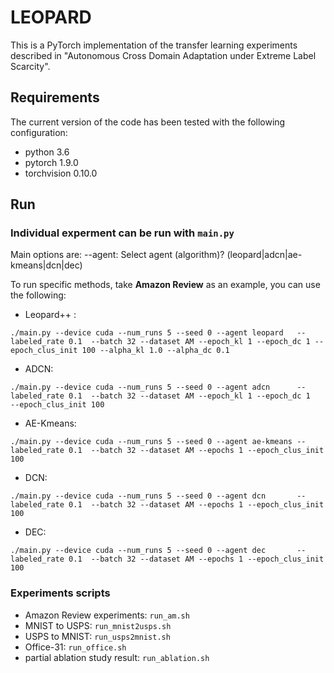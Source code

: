 # LEOPARD
This is a PyTorch implementation of the transfer learning experiments described in "Autonomous Cross Domain Adaptation under Extreme Label Scarcity".


## Requirements
The current version of the code has been tested with the following configuration:
- python 3.6
- pytorch 1.9.0
- torchvision 0.10.0

## Run
### Individual experment can be run with `main.py`
Main options are:
--agent: Select agent (algorithm)? (leopard|adcn|ae-kmeans|dcn|dec)

To run specific methods, take **Amazon Review** as an example, you can use the following:
- Leopard++ : 
```
./main.py --device cuda --num_runs 5 --seed 0 --agent leopard   --labeled_rate 0.1  --batch 32 --dataset AM --epoch_kl 1 --epoch_dc 1 --epoch_clus_init 100 --alpha_kl 1.0 --alpha_dc 0.1
```
- ADCN:
```
./main.py --device cuda --num_runs 5 --seed 0 --agent adcn      --labeled_rate 0.1  --batch 32 --dataset AM --epoch_kl 1 --epoch_dc 1   --epoch_clus_init 100
```
- AE-Kmeans:
```
./main.py --device cuda --num_runs 5 --seed 0 --agent ae-kmeans --labeled_rate 0.1  --batch 32 --dataset AM --epochs 1 --epoch_clus_init 100
```
- DCN:
```
./main.py --device cuda --num_runs 5 --seed 0 --agent dcn       --labeled_rate 0.1  --batch 32 --dataset AM --epochs 1 --epoch_clus_init 100
```
- DEC:
```
./main.py --device cuda --num_runs 5 --seed 0 --agent dec       --labeled_rate 0.1  --batch 32 --dataset AM --epochs 1 --epoch_clus_init 100
```



### Experiments scripts
- Amazon Review experiments: `run_am.sh`
- MNIST to USPS: `run_mnist2usps.sh`
- USPS to MNIST: `run_usps2mnist.sh`
- Office-31: `run_office.sh`
- partial ablation study result: `run_ablation.sh`
